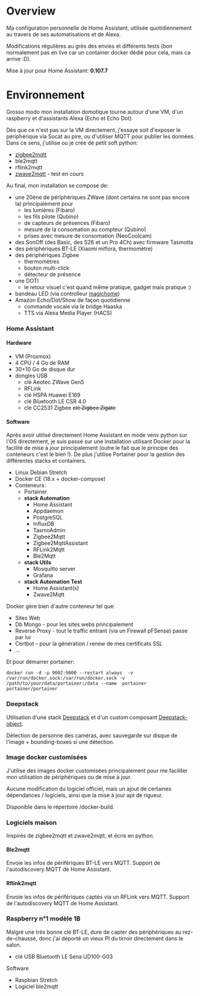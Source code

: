 
# Overview
Ma configuration personnelle de Home Assistant, utilisée quotidiennement au travers de ses automatisations et de Alexa.

Modifications régulières au grès des envies et différents tests (bon normalement pas en live car un container docker dédié pour cela, mais ca arrive :D).

Mise à jour pour Home Assistant: **0.107.7**

# Environnement
Grosso modo mon installation domotique tourne autour d'une VM, d'un raspberry et d'assistants Alexa (Echo et Echo Dot).

Dès que ce n'est pas sur la VM directement, j'essaye soit d'exposer le périphérique via Socat au pire, ou d'utiliser MQTT pour publier les données.\
Dans ce sens, j'utilise ou je crée de petit soft python:
- [zigbee2mqtt](https://www.zigbee2mqtt.io/)
- ble2mqtt
- rflink2mqtt
- [zwave2mqtt](https://github.com/OpenZWave/Zwave2Mqtt) - test en cours

Au final, mon installation se compose de:
- une 20ène de périphériques ZWave (dont certains ne sont pas encore la) principalement pour
  * les lumières (Fibaro)
  * les fils pilote (Qubino)
  * de capteurs de présences (Fibaro)
  * mesure de la consomation au compteur (Qubino)
  * prises avec mesure de consomation (NeoCoolcam)
- des SonOff (des Basic, des S26 et un Pro 4Ch) avec firmware Tasmotta
- des périphériques BT-LE (Xiaomi miflora, thermomètre)
- des périphériques Zigbee
  * thermomètres
  * bouton multi-click
  * détecteur de présence
- une DOTI
  * le retour visuel c'est quand même pratique, gadget mais pratique :)
- bandeau LED (via controlleur [magichome](https://www.aliexpress.com/item/32727054293.html))
- Amazon Echo/Dot/Show de façon quotidienne
  * commande vocale via le bridge Haaska
  * TTS via Alexa Media Player (HACS)

### Home Assistant

#### Hardware
- VM (Proxmox) 
- 4 CPU / 4 Go de RAM
- 30+10 Go de disque dur
- dongles USB
  * clé Aeotec ZWave Gen5
  * RFLink
  * clé HSPA Huawei E169
  * clé Bluetooth LE CSR 4.0
  * clé CC2531 Zigbee ~~clé Zigbee Zigate~~

#### Software
Après avoir utilisé directement Home Assistant en mode venv python sur l'OS directement, je suis passé sur une installation utilisant Docker pour la facilité de mise à jour principalement (outre le fait que le principe des conteneurs c'est le bien !).
De plus j'utilise Portainer pour la gestion des différentes stacks et containers.

- Linux Debian Stretch
- Docker CE (18.x + docker-compose)
- Conteneurs:
  * Portainer
  * **stack Automation**
    * Home Assistant
    * Appdaemon
    * PostgreSQL
    * InfluxDB
    * TasmoAdmin
    * Zigbee2Mqtt
    * Zigbee2MqttAssistant
    * RFLink2Mqtt
    * Ble2Mqtt
  * **stack Utils**
    * Mosquitto server
    * Grafana
  * **stack Automation Test**
    * Home Assistant(s)
    * Zwave2Mqtt

Docker gère bien d'autre conteneur tel que:
  * Sites Web
  * Db Mongo - pour les sites webs principalement
  * Reverse Proxy - tout le traffic entrant (via un Firewall pFSense) passe par lui
  * Certbot - pour la génération / renew de mes certificats SSL
  * ...

Et pour démarrer portainer:

    docker run -d -p 9002:9000 --restart always  -v /var/run/docker.sock:/var/run/docker.sock -v /path/to/your/data/portainer:/data --name  portainer portainer/portainer


### Deepstack
Utilisation d'une stack [Deepstack](https://python.deepstack.cc/) et d'un custom composant [Deepstack-object](https://github.com/ORevelat/HASS-Deepstack-object).

Détection de personne des caméras, avec sauvegarde sur disque de l'image + bounding-boxes si une détection.


### Image docker customisées
J'utilise des images docker customisées principalement pour me faciliter mon utilisation de périphériques ou de mise à jour.

Aucune modification du logiciel officiel, mais un ajout de certaines dépendances / logiciels, ainsi que la mise à jour apt de rigueur.

Disponible dans le répertoire /docker-build.

### Logiciels maison
Inspirés de zigbee2mqtt et zwave2mqtt, et écris en python.

#### Ble2mqtt
Envoie les infos de périfériques BT-LE vers MQTT. Support de l'autodiscovery MQTT de Home Assistant.

#### Rflink2mqtt
Envoie les infos de périfériques captés via un RFLink vers MQTT. Support de l'autodiscovery MQTT de Home Assistant.

### Raspberry n°1 modèle 1B
Malgré une très bonne clé BT-LE, dure de capter des périphériques au rez-de-chaussé, donc j'ai déporté un vieux PI du tirroir directement dans le salon.

- clé USB Bluetooth LE Sena UD100-G03

Software
- Raspbian Stretch
- Logiciel ble2mqtt